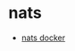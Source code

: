 # nats
- [nats docker](https://docs.nats.io/running-a-nats-service/introduction/installation#installing-via-docker)
